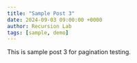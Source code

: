 ```yaml
---
title: "Sample Post 3"
date: 2024-09-03 09:00:00 +0000
author: Recursion Lab
tags: [sample, demo]
---
```


This is sample post 3 for pagination testing.
